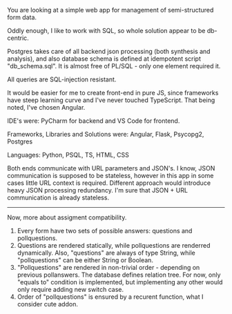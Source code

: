 You are looking at a simple web app for management of semi-structured form data.

Oddly enough, I like to work with SQL, so whole solution appear to be db-centric.

Postgres takes care of all backend json processing (both synthesis and analysis), and also database schema is defined at idempotent script "db_schema.sql". It is almost free of PL/SQL - only one element required it.

All queries are SQL-injection resistant.

It would be easier for me to create front-end in pure JS, since frameworks have steep learning curve and I've never touched TypeScript.
That being noted, I've chosen Angular.

IDE's were: PyCharm for backend and VS Code for frontend.

Frameworks, Libraries and Solutions were: Angular, Flask, Psycopg2, Postgres

Languages: Python, PSQL, TS, HTML, CSS

Both ends communicate with URL parameters and JSON's. I know, JSON communication is supposed to be stateless, however in this app in some cases little URL context is required. Different approach would introduce heavy JSON processing redundancy.
I'm sure that JSON + URL communication is already stateless.

---

Now, more about assigment compatibility.

1. Every form have two sets of possible answers: questions and pollquestions.
2. Questions are rendered statically, while pollquestions are renderred dynamically. Also, "questions" are always of type String, while "pollquestions" can be either String or Boolean.
3. "Pollquestions" are rendered in non-trivial order - depending on previous pollanswers. The database defines relation tree. For now, only "equals to" condition is implemented, but implementing any other would only require adding new switch case.
4. Order of "pollquestions" is ensured by a recurent function, what I consider cute addon.
